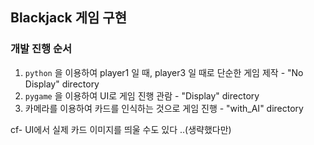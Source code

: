 ## Blackjack 게임 구현
### 개발 진행 순서
1. `python` 을 이용하여 player1 일 때, player3 일 때로 단순한 게임 제작 - "No Display" directory
2. `pygame` 을 이용하여 UI로 게임 진행 관람 - "Display" directory
3. 카메라를 이용하여 카드를 인식하는 것으로 게임 진행 - "with_AI" directory

cf- UI에서 실제 카드 이미지를 띄울 수도 있다 ..(생략했다만)
